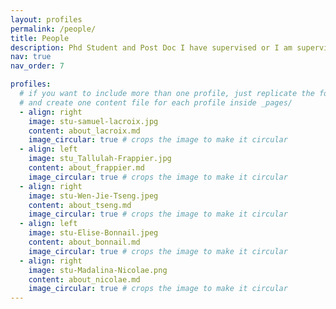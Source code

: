 ```yaml
---
layout: profiles
permalink: /people/
title: People
description: Phd Student and Post Doc I have supervised or I am supervising. 
nav: true
nav_order: 7

profiles:
  # if you want to include more than one profile, just replicate the following block
  # and create one content file for each profile inside _pages/
  - align: right
    image: stu-samuel-lacroix.jpg
    content: about_lacroix.md
    image_circular: true # crops the image to make it circular
  - align: left
    image: stu_Tallulah-Frappier.jpg
    content: about_frappier.md
    image_circular: true # crops the image to make it circular
  - align: right
    image: stu-Wen-Jie-Tseng.jpeg
    content: about_tseng.md
    image_circular: true # crops the image to make it circular
  - align: left
    image: stu-Elise-Bonnail.jpeg
    content: about_bonnail.md
    image_circular: true # crops the image to make it circular
  - align: right
    image: stu-Madalina-Nicolae.png
    content: about_nicolae.md
    image_circular: true # crops the image to make it circular
---
```

